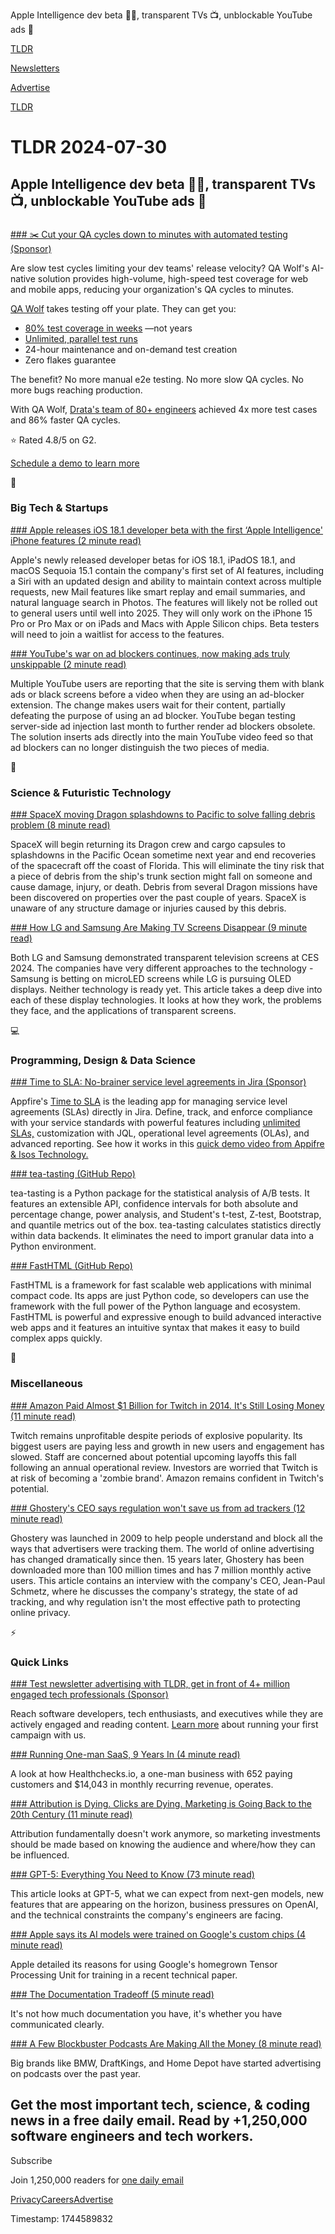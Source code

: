 Apple Intelligence dev beta 👨‍💻, transparent TVs 📺, unblockable YouTube ads 🎥

[TLDR](/)

[Newsletters](/newsletters)

[Advertise](https://advertise.tldr.tech/)

[TLDR](/)

# TLDR 2024-07-30

## Apple Intelligence dev beta 👨‍💻, transparent TVs 📺, unblockable YouTube ads 🎥

### 

[### ✂️ Cut your QA cycles down to minutes with automated testing (Sponsor)](https://www.qawolf.com/?utm_campaign=CutYourQACycles07018024&amp;utm_source=tldr&amp;utm_medium=newsletter)

Are slow test cycles limiting your dev teams' release velocity? QA Wolf's AI-native solution provides high-volume, high-speed test coverage for web and mobile apps, reducing your organization's QA cycles to minutes.

[QA Wolf](https://www.qawolf.com/?utm_campaign=CutYourQACycles07302024&utm_source=tldr&utm_medium=newsletter) takes testing off your plate. They can get you:

* [80% test coverage in weeks](https://www.qawolf.com/?utm_campaign=CutYourQACycles07302024&utm_source=tldr&utm_medium=newsletter) —not years
* [Unlimited, parallel test runs](https://www.qawolf.com/?utm_campaign=CutYourQACycles07302024&utm_source=tldr&utm_medium=newsletter)
* 24-hour maintenance and on-demand test creation
* Zero flakes guarantee

The benefit? No more manual e2e testing. No more slow QA cycles. No more bugs reaching production.

With QA Wolf, [Drata's team of 80+ engineers](https://www.qawolf.com/case-studies/drata?utm_campaign=CutQACycles07302024&utm_source=tldr&utm_medium=newsletter) achieved 4x more test cases and 86% faster QA cycles.

⭐ Rated 4.8/5 on G2.

[Schedule a demo to learn more](https://www.qawolf.com/?utm_campaign=CutYourQACycles07302024&utm_source=tldr&utm_medium=newsletter)

📱

### Big Tech & Startups

[### Apple releases iOS 18.1 developer beta with the first ‘Apple Intelligence' iPhone features (2 minute read)](https://www.theverge.com/2024/7/29/24208732/apple-intelligence-ai-ios-18-1-developer-beta-launch-iphone?utm_source=tldrnewsletter)

Apple's newly released developer betas for iOS 18.1, iPadOS 18.1, and macOS Sequoia 15.1 contain the company's first set of AI features, including a Siri with an updated design and ability to maintain context across multiple requests, new Mail features like smart replay and email summaries, and natural language search in Photos. The features will likely not be rolled out to general users until well into 2025. They will only work on the iPhone 15 Pro or Pro Max or on iPads and Macs with Apple Silicon chips. Beta testers will need to join a waitlist for access to the features.

[### YouTube's war on ad blockers continues, now making ads truly unskippable (2 minute read)](https://mashable.com/article/youtube-black-screen-ad-blockers?utm_source=tldrnewsletter)

Multiple YouTube users are reporting that the site is serving them with blank ads or black screens before a video when they are using an ad-blocker extension. The change makes users wait for their content, partially defeating the purpose of using an ad blocker. YouTube began testing server-side ad injection last month to further render ad blockers obsolete. The solution inserts ads directly into the main YouTube video feed so that ad blockers can no longer distinguish the two pieces of media.

🚀

### Science & Futuristic Technology

[### SpaceX moving Dragon splashdowns to Pacific to solve falling debris problem (8 minute read)](https://arstechnica.com/space/2024/07/spacex-moving-dragon-splashdowns-to-pacific-to-solve-falling-debris-problem/?utm_source=tldrnewsletter)

SpaceX will begin returning its Dragon crew and cargo capsules to splashdowns in the Pacific Ocean sometime next year and end recoveries of the spacecraft off the coast of Florida. This will eliminate the tiny risk that a piece of debris from the ship's trunk section might fall on someone and cause damage, injury, or death. Debris from several Dragon missions have been discovered on properties over the past couple of years. SpaceX is unaware of any structure damage or injuries caused by this debris.

[### How LG and Samsung Are Making TV Screens Disappear (9 minute read)](https://spectrum.ieee.org/transparent-tv?utm_source=tldrnewsletter)

Both LG and Samsung demonstrated transparent television screens at CES 2024. The companies have very different approaches to the technology - Samsung is betting on microLED screens while LG is pursuing OLED displays. Neither technology is ready yet. This article takes a deep dive into each of these display technologies. It looks at how they work, the problems they face, and the applications of transparent screens.

💻

### Programming, Design & Data Science

[### Time to SLA: No-brainer service level agreements in Jira (Sponsor)](https://appfire.com/break-free-from-built-in-jira-limitations-with-time-to-sla?utm_source=tldr&amp;utm_medium=email&amp;utm_campaign=timetosla_demo_isos&amp;utm_id=701Nv00000AopMcIAJ&amp;utm_ct=web&amp;utm_cc=pro&amp;utm_pla=atlassian&amp;utm_sol=itsm&amp;utm_d=Q324&amp;utm_g=gl&amp;utm_lan=en)

Appfire's [Time to SLA](https://appfire.com/break-free-from-built-in-jira-limitations-with-time-to-sla?utm_source=tldr&utm_medium=email&utm_campaign=timetosla_demo_isos&utm_id=701Nv00000AopMcIAJ&utm_ct=web&utm_cc=pro&utm_pla=atlassian&utm_sol=itsm&utm_d=Q324&utm_g=gl&utm_lan=en) is the leading app for managing service level agreements (SLAs) directly in Jira. Define, track, and enforce compliance with your service standards with powerful features including [unlimited SLAs,](https://appfire.com/break-free-from-built-in-jira-limitations-with-time-to-sla?utm_source=tldr&utm_medium=email&utm_campaign=timetosla_demo_isos&utm_id=701Nv00000AopMcIAJ&utm_ct=web&utm_cc=pro&utm_pla=atlassian&utm_sol=itsm&utm_d=Q324&utm_g=gl&utm_lan=en) customization with JQL, operational level agreements (OLAs), and advanced reporting. See how it works in this [quick demo video from Appifre & Isos Technology.](https://appfire.com/break-free-from-built-in-jira-limitations-with-time-to-sla?utm_source=tldr&utm_medium=email&utm_campaign=timetosla_demo_isos&utm_id=701Nv00000AopMcIAJ&utm_ct=web&utm_cc=pro&utm_pla=atlassian&utm_sol=itsm&utm_d=Q324&utm_g=gl&utm_lan=en)

[### tea-tasting (GitHub Repo)](https://github.com/e10v/tea-tasting?utm_source=tldrnewsletter)

tea-tasting is a Python package for the statistical analysis of A/B tests. It features an extensible API, confidence intervals for both absolute and percentage change, power analysis, and Student's t-test, Z-test, Bootstrap, and quantile metrics out of the box. tea-tasting calculates statistics directly within data backends. It eliminates the need to import granular data into a Python environment.

[### FastHTML (GitHub Repo)](https://github.com/answerdotai/fasthtml?utm_source=tldrnewsletter)

FastHTML is a framework for fast scalable web applications with minimal compact code. Its apps are just Python code, so developers can use the framework with the full power of the Python language and ecosystem. FastHTML is powerful and expressive enough to build advanced interactive web apps and it features an intuitive syntax that makes it easy to build complex apps quickly.

🎁

### Miscellaneous

[### Amazon Paid Almost $1 Billion for Twitch in 2014. It's Still Losing Money (11 minute read)](https://www.wsj.com/tech/twitch-amazon-video-games-investment-9020db87?st=ynizrjmhg8qqq6e&reflink=desktopwebshare_permalink&utm_source=tldrnewsletter)

Twitch remains unprofitable despite periods of explosive popularity. Its biggest users are paying less and growth in new users and engagement has slowed. Staff are concerned about potential upcoming layoffs this fall following an annual operational review. Investors are worried that Twitch is at risk of becoming a 'zombie brand'. Amazon remains confident in Twitch's potential.

[### Ghostery's CEO says regulation won't save us from ad trackers (12 minute read)](https://techcrunch.com/2024/07/27/ghosterys-ceo-says-regulation-wont-save-us-from-ad-trackers/?utm_source=tldrnewsletter)

Ghostery was launched in 2009 to help people understand and block all the ways that advertisers were tracking them. The world of online advertising has changed dramatically since then. 15 years later, Ghostery has been downloaded more than 100 million times and has 7 million monthly active users. This article contains an interview with the company's CEO, Jean-Paul Schmetz, where he discusses the company's strategy, the state of ad tracking, and why regulation isn't the most effective path to protecting online privacy.

⚡

### Quick Links

[### Test newsletter advertising with TLDR, get in front of 4+ million engaged tech professionals (Sponsor)](https://advertise.tldr.tech/?utm_source=tldr&amp;utm_medium=newsletter&amp;utm_campaign=quicklinks07302024)

Reach software developers, tech enthusiasts, and executives while they are actively engaged and reading content. [Learn more](https://advertise.tldr.tech/?utm_source=tldr&utm_medium=newsletter&utm_campaign=quicklinks07302024) about running your first campaign with us.

[### Running One-man SaaS, 9 Years In (4 minute read)](https://blog.healthchecks.io/2024/07/running-one-man-saas-9-years-in/?utm_source=tldrnewsletter)

A look at how Healthchecks.io, a one-man business with 652 paying customers and $14,043 in monthly recurring revenue, operates.

[### Attribution is Dying. Clicks are Dying. Marketing is Going Back to the 20th Century (11 minute read)](https://sparktoro.com/blog/attribution-is-dying-clicks-are-dying-marketing-is-going-back-to-the-20th-century/?utm_source=tldrnewsletter)

Attribution fundamentally doesn't work anymore, so marketing investments should be made based on knowing the audience and where/how they can be influenced.

[### GPT-5: Everything You Need to Know (73 minute read)](https://www.thealgorithmicbridge.com/p/gpt-5-everything-you-need-to-know-10a?utm_source=tldrnewsletter)

This article looks at GPT-5, what we can expect from next-gen models, new features that are appearing on the horizon, business pressures on OpenAI, and the technical constraints the company's engineers are facing.

[### Apple says its AI models were trained on Google's custom chips (4 minute read)](https://www.cnbc.com/2024/07/29/apple-says-its-ai-models-were-trained-on-googles-custom-chips-.html?utm_source=tldrnewsletter)

Apple detailed its reasons for using Google's homegrown Tensor Processing Unit for training in a recent technical paper.

[### The Documentation Tradeoff (5 minute read)](https://tidyfirst.substack.com/p/the-documentation-tradeoff?utm_source=tldrnewsletter)

It's not how much documentation you have, it's whether you have communicated clearly.

[### A Few Blockbuster Podcasts Are Making All the Money (8 minute read)](https://www.wsj.com/business/media/a-few-blockbuster-podcasts-are-making-all-the-money-d9cee36e?st=bxfnu9h6oggxt9r&reflink=desktopwebshare_permalink&utm_source=tldrnewsletter)

Big brands like BMW, DraftKings, and Home Depot have started advertising on podcasts over the past year.

## Get the most important tech, science, & coding news in a free daily email. Read by +1,250,000 software engineers and tech workers.

Subscribe

Join 1,250,000 readers for [one daily email](/api/latest/tech)

[Privacy](/privacy)[Careers](https://jobs.ashbyhq.com/tldr.tech)[Advertise](/tech/advertise)

Timestamp: 1744589832